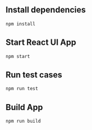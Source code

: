 ## Install dependencies
`npm install`

## Start React UI App
`npm start`

## Run test cases
`npm run test`

## Build App
`npm run build`


